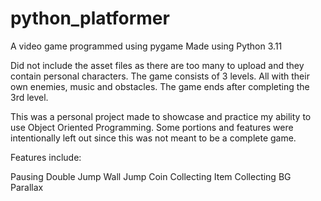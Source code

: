 # python_platformer
A video game programmed using pygame Made using Python 3.11

Did not include the asset files as there are too many to upload and they contain personal characters. The game consists of 3 levels. All with their own enemies, music and obstacles. The game ends after completing the 3rd level. 

This was a personal project made to showcase and practice my ability to use Object Oriented Programming. Some portions and features were intentionally left out since this was not meant to be a complete game. 

Features include:

Pausing
Double Jump
Wall Jump
Coin Collecting
Item Collecting
BG Parallax
